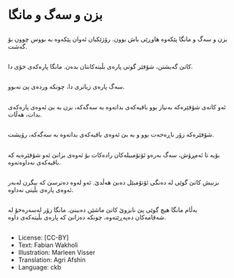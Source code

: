 # بزن و سەگ و مانگا

##
بزن و سەگ و مانگا پێكەوە هاوڕێی باش بوون. رۆژێكیان ئەوان پێكەوە بە بووس چوون بۆ گەشت.

##
كاتێ گەیشتن، شۆفێر گوتی پارەی بڵیتەكانتان بدەن. مانگا پارەكەی خۆی دا.

##
سەگ پارەی زیاتری دا، چونكە وردەی پێ نەبوو.

##
ئەو كاتەی شۆفێرەکە بەنیاز بوو باقیەكەی بداتەوە بە سەگەكە، بزن بە بێ ئەوەی پارەكەی بدات، هەڵات.

##
شۆفێرەكە زۆر ناڕەحەت بوو و بە بێ ئەوەی باقیەكەی بداتەوە بە سەگەكە، رۆیشت.

##
بۆیە تا ئەمڕۆش، سەگ بەرەو ئۆتۆمبیلەكان رادەكات بۆ ئەوەی بزانێ ئەو شۆفێرەیە كە باقیەكەی نەداوەتەوە.

##
بزنیش كاتێ گوێی لە دەنگی ئۆتۆمبێل دەبێ هەڵدێ. ئەو لەوە دەترسێ كە بیگرن لەبەر ئەوەی پارەی بڵیتی نەداوە.

##
بەڵام مانگا هیچ گوێی پێ نابزوێ كاتێ ماشێن دەبینێ. مانگا زۆر لەسەرەخۆ لە شەقامەکان دەپەڕێتەوە، چونكە دەزانێ كە پارەی بڵیتەكەی داوە.

##
* License: [CC-BY]
* Text: Fabian Wakholi
* Illustration: Marleen Visser
* Translation: Agri Afshin
* Language: ckb
